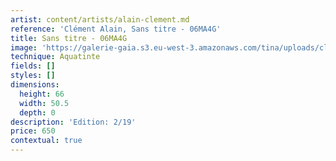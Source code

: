 ```yaml
---
artist: content/artists/alain-clement.md
reference: 'Clément Alain, Sans titre - 06MA4G'
title: Sans titre - 06MA4G
image: 'https://galerie-gaia.s3.eu-west-3.amazonaws.com/tina/uploads/clement-alain/IMG_0066.jpeg'
technique: Aquatinte
fields: []
styles: []
dimensions:
  height: 66
  width: 50.5
  depth: 0
description: 'Edition: 2/19'
price: 650
contextual: true
---
```


